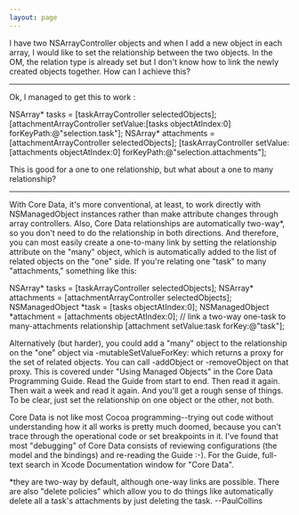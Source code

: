 ```yaml
---
layout: page
---
```




I have two NSArrayController objects and when I add a new object in each array, I would like to set the relationship between the two objects. In the OM, the relation type is already set but I don't know how to link the newly created objects together. How can I achieve this?

----

Ok, I managed to get this to work :

    
NSArray* tasks = [taskArrayController selectedObjects];
[attachmentArrayController setValue:[tasks objectAtIndex:0] forKeyPath:@"selection.task"];
NSArray* attachments = [attachmentArrayController selectedObjects];
[taskArrayController setValue:[attachments objectAtIndex:0] forKeyPath:@"selection.attachments"];



This is good for a one to one relationship, but what about a one to many relationship?

----

With Core Data, it's more conventional, at least, to work directly with NSManagedObject instances rather than make attribute changes through array controllers. Also, Core Data relationships are automatically two-way*, so you don't need to do the relationship in both directions. And therefore, you can most easily create a one-to-many link by setting the relationship attribute on the "many" object, which is automatically added to the list of related objects on the "one" side. 
If you're relating one "task" to many "attachments," something like this:
    
NSArray* tasks = [taskArrayController selectedObjects];
NSArray* attachments = [attachmentArrayController selectedObjects];
NSManagedObject *task = [tasks objectAtIndex:0];
NSManagedObject *attachment = [attachments objectAtIndex:0];
// link a two-way one-task to many-attachments relationship
[attachment setValue:task forKey:@"task"];

Alternatively (but harder), you could add a "many" object to the relationship on the "one" object via -mutableSetValueForKey: which returns a proxy for the set of related objects. You can call -addObject or -removeObject on that proxy. This is covered under "Using Managed Objects" in the Core Data Programming Guide. Read the Guide from start to end. Then read it again. Then wait a week and read it again. And you'll get a rough sense of things. To be clear, just set the relationship on one object or the other, not both. 

Core Data is not like most Cocoa programming--trying out code without understanding how it all works is pretty much doomed, because you can't trace through the operational code or set breakpoints in it. I've found that most "debugging" of Core Data consists of reviewing configurations (the model and the bindings) and re-reading the Guide :-). For the Guide, full-text search in Xcode Documentation window for "Core Data". 

*they are two-way by default, although one-way links are possible. There are also "delete policies" which allow you to do things like automatically delete all a task's attachments by just deleting the task.
--PaulCollins
